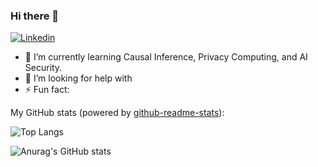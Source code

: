 ### Hi there 👋
[![Linkedin](https://img.shields.io/badge/-LinkedIn-1568BF?style=flat-square&logo=Linkedin&logoColor=white)](https://www.linkedin.com/in/yu-tian-425a15197)

- 🌱 I’m currently learning Causal Inference, Privacy Computing, and AI Security.
- 🤔 I’m looking for help with 
- ⚡ Fun fact: 

My GitHub stats (powered by [github-readme-stats](https://github.com/anuraghazra/github-readme-stats)):

![Top Langs](https://github-readme-stats.vercel.app/api/top-langs/?username=SevenTianyu&layout=compact&theme=onedark)

![Anurag's GitHub stats](https://github-readme-stats.vercel.app/api?username=SevenTianyu&show_icons=true&theme=onedark)
